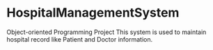 # HospitalManagementSystem
Object-oriented Programming Project
This system is used to maintain hospital record like Patient and Doctor information.
